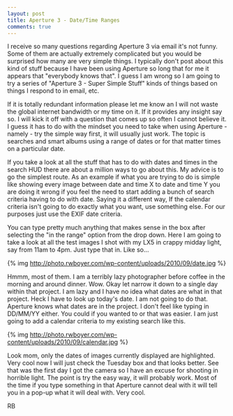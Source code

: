 ```yaml
---
layout: post
title: Aperture 3 - Date/Time Ranges
comments: true
---
```

I receive so many questions regarding Aperture 3 via email it's not funny. Some of them are actually extremely complicated but you would be surprised how many are very simple things. I typically don't post about this kind of stuff because I have been using Aperture so long that for me it appears that "everybody knows that". I guess I am wrong so I am going to try a series of "Aperture 3 - Super Simple Stuff" kinds of things based on things I respond to in email, etc.

If it is totally redundant information please let me know an I will not waste the global internet bandwidth or my time on it. If it provides any insight say so. I will kick it off with a question that comes up so often I cannot believe it. I guess it has to do with the mindset you need to take when using Aperture - namely - try the simple way first, it will usually just work. The topic is searches and smart albums using a range of dates or for that matter times on a particular date.

If you take a look at all the stuff that has to do with dates and times in the search HUD there are about a million ways to go about this. My advice is to go the simplest route. As an example if what you are trying to do is simple like showing every image between date and time X to date and time Y you are doing it wrong if you feel the need to start adding a bunch of search criteria having to do with date. Saying it a different way, If the calendar criteria isn't going to do exactly what you want, use something else. For our purposes just use the EXIF date criteria.

You can type pretty much anything that makes sense in the box after selecting the "in the range" option from the drop down. Here I am going to take a look at all the test images I shot with my LX5 in crappy midday light, say from 11am to 4pm. Just type that in. Like so...

{% img http://photo.rwboyer.com/wp-content/uploads/2010/09/date.jpg %}

Hmmm, most of them. I am a terribly lazy photographer before coffee in the morning and around dinner. Wow. Okay let narrow it down to a single day within that project. I am lazy and I have no idea what dates are what in that project. Heck I have to look up today's date. I am not going to do that. Aperture knows what dates are in the project. I don't feel like typing in DD/MM/YY either. You could if you wanted to or that was easier. I am just going to add a calendar criteria to my existing search like this.

{% img http://photo.rwboyer.com/wp-content/uploads/2010/09/calendar.jpg %}

Look mom, only the dates of images currently displayed are highlighted. Very cool now I will just check the Tuesday box and that looks better. See that was the first day I got the camera so I have an excuse for shooting in horrible light. The point is try the easy way, it will probably work. Most of the time if you type something in that Aperture cannot deal with it will tell you in a pop-up what it will deal with. Very cool.

RB